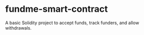 # fundme-smart-contract
A basic Solidity project to accept funds, track funders, and allow withdrawals.

